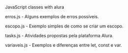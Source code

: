 JavaScript classes with alura

erros.js - Alguns exemplos de erros possíveis.

escopo.js - Exemplo simples de como se criar um escopo.

tasks.js - Atividades propostas pela plataforma Alura.

variaveis.js - Exemplos e diferenças entre let, const e var.